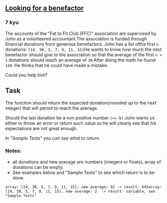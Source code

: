 <h2><a href=https://www.codewars.com/kata/569b5cec755dd3534d00000f/train/javascript target="_blank">Looking for a benefactor</a></h2><h3>7 kyu</h3><p>The accounts of the "Fat to Fit Club (FFC)" association are supervised by John as a volunteered accountant.The association is funded through financial donations from generous benefactors. John has a list ofthe first <code>n</code> donations: <code>[14, 30, 5, 7, 9, 11, 15]</code>He wants to know how much the next benefactor should give to the association so that the average of the first <code>n + 1</code> donations should reach an average of <code>30</code>.After doing the math he found <code>149</code>. He thinks that he could have made a mistake.</p><p>Could you help him?</p><h2 id="task">Task</h2><p>The function should return the expected donation(rounded up to the next integer) that will permit to reach the average. </p><p>Should the last donation be a non positive number <code>(&lt;= 0)</code> John wants us either to throw an error or return such value so he will clearly see that his expectations are not great enough.</p><p><em>In "Sample Tests" you can see what to return.</em></p><h3 id="notes">Notes:</h3><ul><li>all donations and new average are numbers (integers or floats), array of donations can be empty.</li><li>See examples below and "Sample Tests" to see which return is to be done.</li></ul><pre><code>array: [14, 30, 5, 7, 9, 11, 15], new average: 92 -&gt; result: 645array: [14, 30, 5, 7, 9, 11, 15], new average: 2  -&gt; result: variable, see "Sample Tests" </code></pre>